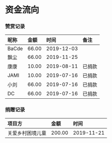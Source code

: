 # 资金流向

### 赞赏记录

| 昵称 | 金额 | 时间 | 备注 |
| :--- | :--- | :--- | :--- |
| BaCde | 66.00 | 2019-12-03 |  |
| 飘尘 | 66.00 | 2019-11-25 |  |
| 康康 | 10.00 | 2019-08-11 | 已捐款 |
| JAMI | 10.00 | 2019-07-16 | 已捐款 |
| 小刘 | 66.00 | 2019-07-16 | 已捐款 |
| DC | 66.00 | 2019-07-16 | 已捐款 |

### 捐赠记录

| 项目方 | 金额 | 时间 |
| :--- | :--- | :--- |
| 关爱乡村困境儿童 | 200.00 | 2019-11-21 |

